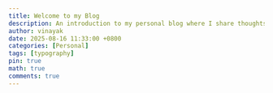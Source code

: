 ```yaml
---
title: Welcome to my Blog
description: An introduction to my personal blog where I share thoughts, tutorials, and insights on various topics.
author: vinayak
date: 2025-08-16 11:33:00 +0800
categories: [Personal]
tags: [typography]
pin: true
math: true
comments: true
---
```

